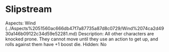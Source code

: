 # Slipstream

Aspects: Wind (../Aspects%2051560ac666db47f7a87735a87d8c0729/Wind%2074ca2d4930a146b09122c34d59e52281.md)
Description: All other characters are knocked prone. They cannot move until they use an action to get up, and rolls against them have +1 boost die. 
Hidden: No